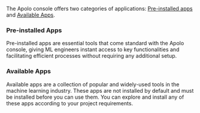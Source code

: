 The Apolo console offers two categories of applications: [Pre-installed apps](pre-installed/README.md) and [Available Apps](available-apps/README.md).

### Pre-installed Apps
Pre-installed apps are essential tools that come standard with the Apolo console, giving ML engineers instant access to key functionalities and facilitating efficient processes without requiring any additional setup.

### Available Apps
Available apps are a collection of popular and widely-used tools in the machine learning industry. These apps are not installed by default and must be installed before you can use them. You can explore and install any of these apps according to your project requirements.








